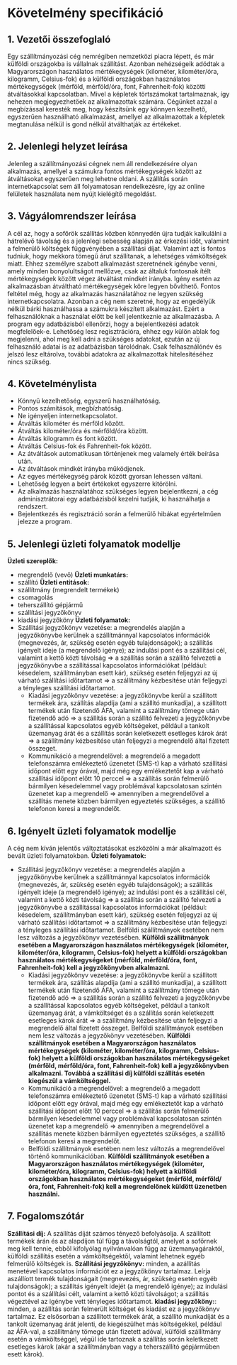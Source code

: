 # Követelmény specifikáció
## 1. Vezetői összefoglaló
Egy szállítmányozási cég nemrégiben nemzetközi piacra lépett, és már külföldi országokba is vállalnak szállítást. Azonban nehézségeik adódtak a Magyarországon használatos mértékegységek (kilométer, kilométer/óra, kilogramm, Celsius-fok) és a külföldi országokban használatos mértékegységek (mérföld, mérföld/óra, font, Fahrenheit-fok) közötti átváltásokkal kapcsolatban. Mivel a képletek törtszámokat tartalmaznak, így nehezen megjegyezhetőek az alkalmazottak számára. 
Cégünket azzal a megbízással keresték meg, hogy készítsünk egy könnyen kezelhető, egyszerűen használható alkalmazást, amellyel az alkalmazottak a képletek megtanulása nélkül is gond nélkül átválthatják az értékeket.

## 2. Jelenlegi helyzet leírása
Jelenleg a szállítmányozási cégnek nem áll rendelkezésére olyan alkalmazás, amellyel a számukra fontos mértékegységek között az átváltásokat egyszerűen meg lehetne oldani. A szállítás során internetkapcsolat sem áll folyamatosan rendelkezésre, így az online felületek használata nem nyújt kielégítő megoldást.

## 3. Vágyálomrendszer leírása
A cél az, hogy a sofőrök szállítás közben könnyedén újra tudják kalkulálni a hátrelévő távolság és a jelenlegi sebesség alapján az érkezési időt, valamint a felmerülő költségek függvényében a szállítási díjat. Valamint azt is fontos tudniuk, hogy mekkora tömegű árut szállítanak, a lehetséges vámköltségek miatt. Ehhez személyre szabott alkalmazást szeretnének igénybe venni, amely minden bonyolultságot mellőzve, csak az általuk fontosnak ítélt mértékegységek között végez átváltást mindkét irányba. Igény esetén az alkalmazásban átváltható mértékegységek köre legyen bővíthető. Fontos feltétel még, hogy az alkalmazás használatához ne legyen szükség internetkapcsolatra.
Azonban a cég nem szeretné, hogy az engedélyük nélkül bárki használhassa a számukra készített alkalmazást. Ezért a felhasználóknak a használat előtt be kell jelentkeznie az alkalmazásba. A program egy adatbázisból ellenőrzi, hogy a bejelentkezési adatok megfelelőek-e. Lehetőség lesz regisztrációra, ehhez egy külön ablak fog megjelenni, ahol meg kell adni a szükséges adatokat, ezután az új felhasználó adatai is az adatbázisban tárolódnak. Csak felhasználónév és jelszó lesz eltárolva, további adatokra az alkalmazottak hitelesítéséhez nincs szükség.

## 4. Követelménylista
-	Könnyű kezelhetőség, egyszerű használhatóság.
-	Pontos számítások, megbízhatóság.
-	Ne igényeljen internetkapcsolatot.
-	Átváltás kilométer és mérföld között.
-	Átváltás kilométer/óra és mérföld/óra között.
-	Átváltás kilogramm és font között.
-	Átváltás Celsius-fok és Fahrenheit-fok között.
-	Az átváltások automatikusan történjenek meg valamely érték beírása után.
-	Az átváltások mindkét irányba működjenek.
-	Az egyes mértékegység párok között gyorsan lehessen váltani.
-	Lehetőség legyen a beírt értékeket egyszerre kitörölni.
-	Az alkalmazás használatához szükséges legyen bejelentkezni, a cég adminisztrátorai egy adatbázisból kezelni tudják, ki használhatja a rendszert.
-	Bejelentkezés és regisztráció során a felmerülő hibákat egyértelműen jelezze a program.

## 5. Jelenlegi üzleti folyamatok modellje
**Üzleti szereplők:**
- megrendelő (vevő)
**Üzleti munkatárs:**
- szállító
**Üzleti entitások:**
- szállítmány (megrendelt termékek)
- csomagolás
- teherszállító gépjármű
- szállítási jegyzőkönyv
- kiadási jegyzőköny
**Üzleti folyamatok:**
- Szállítási jegyzőkönyv vezetése: a megrendelés alapján a jegyzőkönyvbe kerülnek a szállítmánnyal kapcsolatos információk (megnevezés, ár, szükség esetén egyéb tulajdonságok); a szállítás igényelt ideje (a megrendelő igénye); az indulási pont és a szállítási cél, valamint a kettő közti távolság => a szállítás során a szállító felvezeti a jegyzőkönyvbe a szállítással kapcsolatos információkat (például: késedelem, szállítmányban esett kár), szükség esetén feljegyzi az új várható szállítási időtartamot => a szállítmány kézbesítése után feljegyzi a tényleges szállítási időtartamot.
  - Kiadási jegyzőkönyv vezetése: a jegyzőkönyvbe kerül a szállított termékek ára, szállítás alapdíja (ami a szállító munkadíja), a szállított termékek után fizetendő ÁFA,  valamint  a szállítmány tömege után fizetendő adó => a szállítás során a szállító felvezeti a jegyzőkönyvbe a szállítással kapcsolatos egyéb költségeket, például a tankolt üzemanyag árát és a szállítás során keletkezett esetleges károk árát => a szállítmány kézbesítése után feljegyzi a megrendelő által fizetett összeget.
  - Kommunikáció a megrendelővel: a megrendelő a megadott telefonszámra emlékeztető üzenetet (SMS-t) kap a várható szállítási időpont előtt egy órával, majd még egy emlékeztetőt kap a várható szállítási időpont előtt 10 perccel => a szállítás során felmerülő bármilyen késedelemmel vagy problémával kapcsolatosan szintén üzenetet kap a megrendelő => amennyiben a megrendelővel a szállítás menete közben bármilyen egyeztetés szükséges, a szállítő telefonon keresi a megrendelőt.

## 6. Igényelt üzleti folyamatok modellje
A cég nem kíván jelentős változtatásokat eszközölni a már alkalmazott és bevált üzleti folyamatokban.
**Üzleti folyamatok:**
- Szállítási jegyzőkönyv vezetése: a megrendelés alapján a jegyzőkönyvbe kerülnek a szállítmánnyal kapcsolatos információk (megnevezés, ár, szükség esetén egyéb tulajdonságok); a szállítás igényelt ideje (a megrendelő igénye); az indulási pont és a szállítási cél, valamint a kettő közti távolság => a szállítás során a szállító felvezeti a jegyzőkönyvbe a szállítással kapcsolatos információkat (például: késedelem, szállítmányban esett kár), szükség esetén feljegyzi az új várható szállítási időtartamot => a szállítmány kézbesítése után feljegyzi a tényleges szállítási időtartamot.
Belföldi szállítmányok esetében nem lesz változás a jegyzőkönyv vezetésében. **Külföldi szállítmányok esetében a Magyarországon használatos mértékegységek (kilométer, kilométer/óra, kilogramm, Celsius-fok) helyett a külföldi országokban használatos mértékegységeket (mérföld, mérföld/óra, font, Fahrenheit-fok) kell a jegyzőkönyvben alkalmazni.**
  - Kiadási jegyzőkönyv vezetése: a jegyzőkönyvbe kerül a szállított termékek ára, szállítás alapdíja (ami a szállító munkadíja), a szállított termékek után fizetendő ÁFA,  valamint  a szállítmány tömege után fizetendő adó => a szállítás során a szállító felvezeti a jegyzőkönyvbe a szállítással kapcsolatos egyéb költségeket, például a tankolt üzemanyag árát, a vámköltséget és a szállítás során keletkezett esetleges károk árát => a szállítmány kézbesítése után feljegyzi a megrendelő által fizetett összeget.
Belföldi szállítmányok esetében nem lesz változás a jegyzőkönyv vezetésében. **Külföldi szállítmányok esetében a Magyarországon használatos mértékegységek (kilométer, kilométer/óra, kilogramm, Celsius-fok) helyett a külföldi országokban használatos mértékegységeket (mérföld, mérföld/óra, font, Fahrenheit-fok) kell a jegyzőkönyvben alkalmazni. Továbbá a szállítási díj külföldi szállítás esetén kiegészül a vámköltséggel.**
  - Kommunikáció a megrendelővel: a megrendelő a megadott telefonszámra emlékeztető üzenetet (SMS-t) kap a várható szállítási időpont előtt egy órával, majd még egy emlékeztetőt kap a várható szállítási időpont előtt 10 perccel => a szállítás során felmerülő bármilyen késedelemmel vagy problémával kapcsolatosan szintén üzenetet kap a megrendelő => amennyiben a megrendelővel a szállítás menete közben bármilyen egyeztetés szükséges, a szállítő telefonon keresi a megrendelőt.
  - Belföldi szállítmányok esetében nem lesz változás a megrendelővel történő kommunikációban. **Külföldi szállítmányok esetében a Magyarországon használatos mértékegységek (kilométer, kilométer/óra, kilogramm, Celsius-fok) helyett a külföldi országokban használatos mértékegységeket (mérföld, mérföld/óra, font, Fahrenheit-fok) kell a megrendelőnek küldött üzenetben használni.**

## 7. Fogalomszótár
**Szállítási díj:** A szállítás díját számos tényező befolyásolja. A szállított termékek árán és az alapdíjon túl függ a távolságtól, amelyet a sofőrnek meg kell tennie, ebből kifolyólag nyilvánvalóan függ az üzemanyagáraktól, külföldi szállítás esetén a vámköltségektől, valamint lehetnek egyéb felmerülő költségek is.
**Szállítási jegyzőkönyv:** minden, a azállítás menetével kapcsolatos információt ez a jegyzőkönyv tartalmaz. Leírja aszállíott termék tulajdonságait (megnevezés, ár, szükség esetén egyéb tulajdonságok); a szállítás igényelt idejét (a megrendelő igénye); az indulási pontot és a szállítási célt, valamint a kettő közti távolságot; a szállítás végeztével az igénybe vett tényleges időtartamot. 
**kiadási jegyzőköny:**: minden, a azállítás során felmerült költséget és kiadást ez a jegyzőkönyv tartalmaz. Ez elsősorban a szállított termékek árát, a szállító munkadíját és a tankolt üzemanyag árát jelenti, de kiegészülhet más költségekkel, például az ÁFA-val, a szállítmány tömege után fizetett adóval, külföldi szállítmány esetén a vámköltséggel, végül ide tartoznak a szállítás során keletkezett esetleges károk (akár a szállítmányban vagy a teherszállító gépjárműben esett károk).
